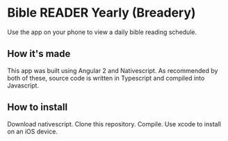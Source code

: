 # Bible READER Yearly (Breadery)
Use the app on your phone to view a daily bible reading schedule.

## How it's made
This app was built using Angular 2 and Nativescript. As recommended by both of these, source code is written in Typescript and compiled into Javascript.

## How to install
Download nativescript. Clone this repository. Compile. Use xcode to install on an iOS device.
